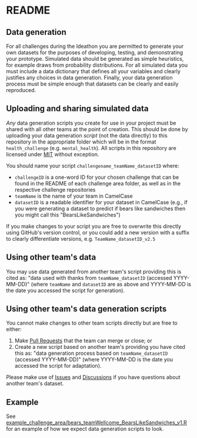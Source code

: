 # README

## Data generation

For all challenges during the Ideathon you are permitted to generate your own datasets for the purposes of developing, testing, and demonstrating your prototype.
Simulated data should be generated as simple heuristics, for example draws from probability distributions.
For all simulated data you must include a data dictionary that defines all your variables and clearly justifies any choices in data generation.
Finally, your data generation process must be simple enough that datasets can be clearly and easily reproduced.

## Uploading and sharing simulated data

*Any* data generation scripts you create for use in your project must be shared with all other teams at the point of creation.
This should be done by uploading your data generation *script* (not the data directly) to this repository in the appropriate folder which will be in the format `health_challenge` (e.g. `mental_health`).
All scripts in this repository are licensed under [MIT](https://github.com/WellcomeIdeathon2023/simulated_data/blob/main/LICENSE) without exception.

You should name your script `challengename_teamName_datasetID` where:

* `challengeID` is a one-word ID for your chosen challenge that can be found in the README of each challenge area folder, as well as in the respective challenge repositories
* `teamName` is the name of your team in CamelCase
* `datasetID` is a readable identifier for your dataset in CamelCase (e.g., if you were generating a dataset to predict if bears like sandwiches then you might call this "BearsLikeSandwiches")

If you make changes to your script you are free to overwrite this directly using GitHub's version control, or you could add a new version with a suffix to clearly differentiate versions, e.g. `TeamName_datasetID_v2.5`

## Using other team's data

You may use data generated from another team's script providing this is cited as: "data used with thanks from `teamName_datasetID` (accessed YYYY-MM-DD)" (where `teamName` and `datasetID` are as above and YYYY-MM-DD is the date you accessed the script for generation).

## Using other team's data generation scripts

You cannot make changes to other team scripts directly but are free to either:

1. Make [Pull Requests](https://github.com/WellcomeIdeathon2023/simulated_data/pulls) that the team can merge or close; or
2. Create a new script based on another team's providing you have cited this as: "data generation process based on `teamName_datasetID` (accessed YYYY-MM-DD)" (where YYYY-MM-DD is the date you accessed the script for adaptation).

Please make use of [Issues](https://github.com/WellcomeIdeathon2023/simulated_data/issues) and [Discussions](https://github.com/WellcomeIdeathon2023/simulated_data/discussions) if you have questions about another team's dataset.


## Example

See [example_challenge_area/bears_teamWellcome_BearsLikeSandwiches_v1.R](example_challenge_area/bears_teamWellcome_BearsLikeSandwiches_v1.R) for an example of how we expect data generation scripts to look.
